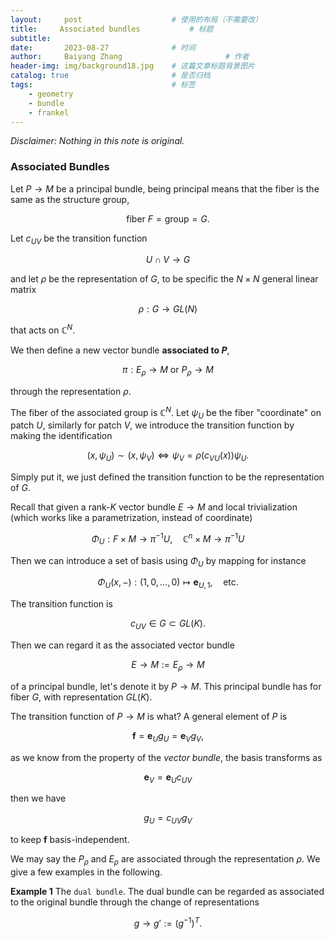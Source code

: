 ```yaml
---
layout:     post   				    # 使用的布局（不需要改）
title:     Associated bundles			# 标题 
subtitle:   
date:       2023-08-27 				# 时间
author:     Baiyang Zhang 						# 作者
header-img: img/background18.jpg 	# 这篇文章标题背景图片
catalog: true 						# 是否归档
tags:								# 标签
    - geometry
    - bundle
    - frankel
---
```


*Disclaimer: Nothing in this note is original.*

### Associated Bundles

Let $P\to M$ be a principal bundle, being principal means that the fiber is the same as the structure group, 

$$
\text{fiber } F = \text{group} = G.
$$

Let $c_ {UV}$ be the transition function 

$$
U \cap V \to G
$$

and let $\rho$ be the representation of $G$,  to be specific the $N\times N$ general linear matrix 

$$
\rho : G\to GL(N)
$$

that acts on $\mathbb{C}^{N}$. 

We then define a new vector bundle **associated to $P$**,

$$
\pi: E_ {\rho}\to M \text{ or }P_ {\rho}\to M
$$

through the representation $\rho$. 

The fiber of the associated group is $\mathbb{C}^{N}$. Let $\psi_ {U}$ be the fiber "coordinate" on patch $U$, similarly for patch $V$, we introduce the transition function by making the identification

$$
(x,\psi_ {U}) \sim (x,\psi_ {V}) \iff \psi_ {V} = \rho(c_ {VU}(x))\psi_ {U}.
$$

Simply put it, we just defined the transition function to be the representation of $G$. 

Recall that given a rank-$K$ vector bundle $E\to M$ and local trivialization (which works like a parametrization, instead of coordinate) 

$$
\Phi_ {U}: F \times  M \to \pi ^{-1} U, \quad \mathbb{C}^{n}\times M \to \pi ^{-1} U
$$

Then we can introduce a set of basis using $\Phi_ {U}$ by mapping for instance

$$
\Phi_ {U}(x,-): (1,0,\dots,0) \mapsto \mathbf{e}_ {U,1},\quad  \text{etc.}
$$

The transition function is

$$
c_ {UV}\in G \subset GL(K).
$$

Then we can regard it as the associated vector bundle 

$$
E\to M := E_ {\rho}\to M
$$

of a principal bundle, let's denote it by $P\to M$. This principal bundle has for fiber $G$, with representation $GL(K)$.

The transition function of $P\to M$ is what? A general element of $P$ is 

$$
\mathbf{f} = \mathbf{e}_ {U} g_ {U} = \mathbf{e}_ {V} g_ {V},
$$

as we know from the property of the *vector bundle*, the basis transforms as 

$$
\mathbf{e}_ {V}  = \mathbf{e}_ {U} c_ {UV}
$$

then we have 

$$
g_ {U} = c_ {UV} g_ {V}
$$

to keep $\mathbf{f}$ basis-independent.

We may say the $P_ {\rho}$ and $E_ {\rho}$ are associated through the representation $\rho$. We give a few examples in the following.

**Example 1** The `dual bundle`. The dual bundle can be regarded as associated to the original bundle through the change of representations

$$
g \to g' := (g^{-1} )^{T}.
$$



